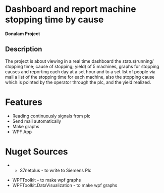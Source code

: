 # Dashboard and report machine stopping time by cause 
#### Donalam Project
## Description
The project is about viewing in a real time dashboard the status(running/ stopping time; 
cause of stopping; yield) of 5 machines, graphs for stopping causes and reporting each day at a set hour and to 
a set list of people via mail a list of the stopping time for each machine, also the stopping cause 
which is pointed by the operator through the plc, and the yield realized.

# Features
* Reading continuously signals from plc
* Send mail automatically
* Make graphs
* WPF App

# Nuget Sources
* - S7netplus - to write to Siemens Plc
- WPFToolkit - to make wpf graphs
- WPFToolkit.DataVisualization - to make wpf graphs